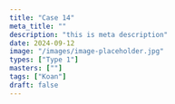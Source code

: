 ```yaml
---
title: "Case 14"
meta_title: ""
description: "this is meta description"
date: 2024-09-12
image: "/images/image-placeholder.jpg"
types: ["Type 1"]
masters: [""]
tags: ["Koan"]
draft: false
---
```


